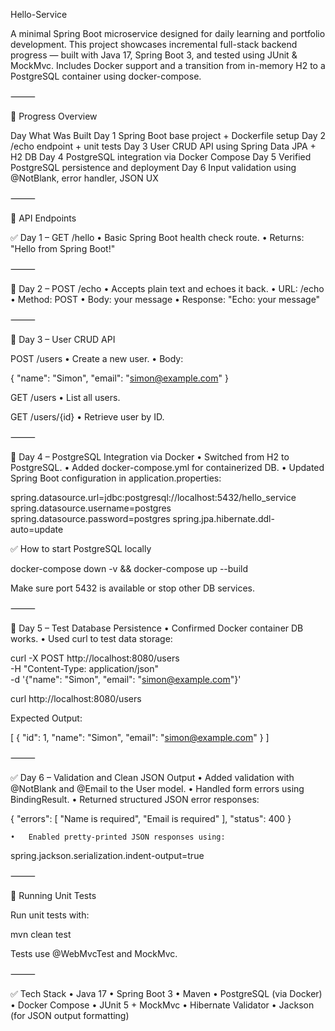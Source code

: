 Hello-Service

A minimal Spring Boot microservice designed for daily learning and portfolio development.
This project showcases incremental full-stack backend progress — built with Java 17, Spring Boot 3, and tested using JUnit & MockMvc.
Includes Docker support and a transition from in-memory H2 to a PostgreSQL container using docker-compose.

⸻

📆 Progress Overview

Day	What Was Built
Day 1	Spring Boot base project + Dockerfile setup
Day 2	/echo endpoint + unit tests
Day 3	User CRUD API using Spring Data JPA + H2 DB
Day 4	PostgreSQL integration via Docker Compose
Day 5	Verified PostgreSQL persistence and deployment
Day 6	Input validation using @NotBlank, error handler, JSON UX


⸻

🚀 API Endpoints

✅ Day 1 – GET /hello
	•	Basic Spring Boot health check route.
	•	Returns: "Hello from Spring Boot!"

⸻

🔁 Day 2 – POST /echo
	•	Accepts plain text and echoes it back.
	•	URL: /echo
	•	Method: POST
	•	Body: your message
	•	Response: "Echo: your message"

⸻

👥 Day 3 – User CRUD API

POST /users
	•	Create a new user.
	•	Body:

{
  "name": "Simon",
  "email": "simon@example.com"
}



GET /users
	•	List all users.

GET /users/{id}
	•	Retrieve user by ID.

⸻

🐳 Day 4 – PostgreSQL Integration via Docker
	•	Switched from H2 to PostgreSQL.
	•	Added docker-compose.yml for containerized DB.
	•	Updated Spring Boot configuration in application.properties:

spring.datasource.url=jdbc:postgresql://localhost:5432/hello_service
spring.datasource.username=postgres
spring.datasource.password=postgres
spring.jpa.hibernate.ddl-auto=update



✅ How to start PostgreSQL locally

docker-compose down -v && docker-compose up --build

Make sure port 5432 is available or stop other DB services.

⸻

🧪 Day 5 – Test Database Persistence
	•	Confirmed Docker container DB works.
	•	Used curl to test data storage:

curl -X POST http://localhost:8080/users \
  -H "Content-Type: application/json" \
  -d '{"name": "Simon", "email": "simon@example.com"}'

curl http://localhost:8080/users

Expected Output:

[
  {
    "id": 1,
    "name": "Simon",
    "email": "simon@example.com"
  }
]


⸻

✅ Day 6 – Validation and Clean JSON Output
	•	Added validation with @NotBlank and @Email to the User model.
	•	Handled form errors using BindingResult.
	•	Returned structured JSON error responses:

{
  "errors": [
    "Name is required",
    "Email is required"
  ],
  "status": 400
}

	•	Enabled pretty-printed JSON responses using:

spring.jackson.serialization.indent-output=true


⸻

🧪 Running Unit Tests

Run unit tests with:

mvn clean test

Tests use @WebMvcTest and MockMvc.

⸻

✅ Tech Stack
	•	Java 17
	•	Spring Boot 3
	•	Maven
	•	PostgreSQL (via Docker)
	•	Docker Compose
	•	JUnit 5 + MockMvc
	•	Hibernate Validator
	•	Jackson (for JSON output formatting)